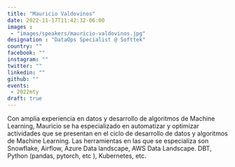 ```yaml
---
title: "Mauricio Valdovinos"
date: 2022-11-17T11:42:32-06:00
images : 
 - "images/speakers/mauricio-valdovinos.jpg"
designation : "DataOps Specialist @ Softtek"
country: ""
facebook: ""
instagram: ""
twitter: ""
linkedin: ""
github: ""
events: 
 - 2022mty
draft: true
---
```


Con amplia experiencia en datos y desarrollo de algoritmos de Machine Learning, Mauricio se ha especializado en automatizar y optimizar actividades que se presentan en el ciclo de desarrollo de datos y algoritmos de Machine Learning. Las herramientas en las que se especializa son Snowflake, Airflow, Azure Data landscape, AWS Data Landscape. DBT, Python (pandas, pytorch, etc ), Kubernetes, etc. 